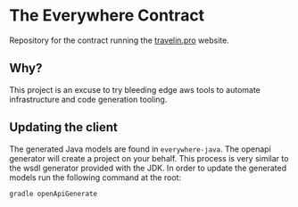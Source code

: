 # The Everywhere Contract

Repository for the contract running the [travelin.pro][1] website.

## Why?

This project is an excuse to try bleeding edge aws tools to automate
infrastructure and code generation tooling.

## Updating the client

The generated Java models are found in `everywhere-java`. The openapi
generator will create a project on your behalf. This process is very
similar to the wsdl generator provided with the JDK. In order to
update the generated models run the following command at the root:

```
gradle openApiGenerate
```

[1]: https://travelin.pro
